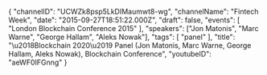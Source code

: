 {
    "channelID": "UCWZk8psp5LkDIMaumwt8-wg",
    "channelName": "Fintech Week",
    "date": "2015-09-27T18:51:22.000Z",
    "draft": false,
    "events": [
        "London Blockchain Conference 2015"
    ],
    "speakers": ["Jon Matonis", "Marc Warne", "George Hallam", "Aleks Nowak"],
    "tags": [
        "panel"
    ],
    "title": "\u2018Blockchain 2020\u2019 Panel (Jon Matonis, Marc Warne, George Hallam, Aleks Nowak), Blockchain Conference",
    "youtubeID": "aeWF0IFGnng"
}
